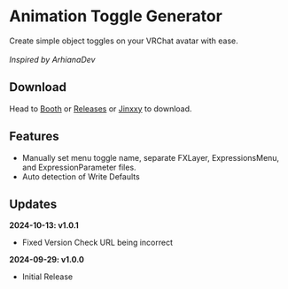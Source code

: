 <h1>Animation Toggle Generator</h1>
<p>Create simple object toggles on your VRChat avatar with ease.
<br><br>
<i>Inspired by ArhianaDev</i>
</p>

<h2>Download</h2>
<p>Head to <a href="https://mintylabs.booth.pm/items/6130982">Booth</a> or <a href="https://github.com/Minty-Labs/Unity-Tools/releases">Releases</a> or <a href="https://jinxxy.com/MintLily/AnimationToggleGenerator">Jinxxy</a> to download.</p>

<h2>Features</h2>
<ul>
  <li>Manually set menu toggle name, separate FXLayer, ExpressionsMenu, and ExpressionParameter files.</li>
  <li>Auto detection of Write Defaults</li>
</ul>

<h2>Updates</h2>
<b>2024-10-13: v1.0.1</b>
<p>
  <ul>
    <li>Fixed Version Check URL being incorrect</li>
  </ul>
</p>
<b>2024-09-29: v1.0.0</b>
<p>
  <ul>
    <li>Initial Release</li>
  </ul>
</p>